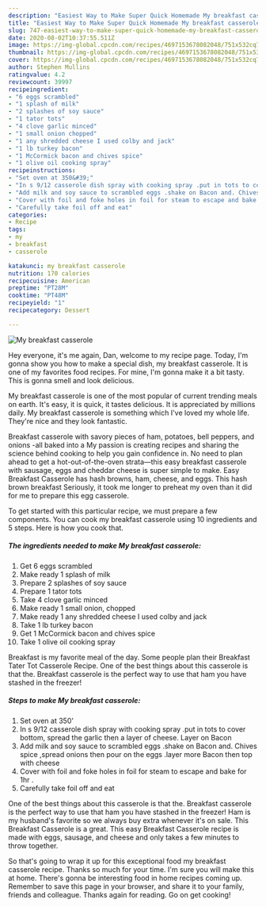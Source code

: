 ```yaml
---
description: "Easiest Way to Make Super Quick Homemade My breakfast casserole"
title: "Easiest Way to Make Super Quick Homemade My breakfast casserole"
slug: 747-easiest-way-to-make-super-quick-homemade-my-breakfast-casserole
date: 2020-08-02T10:37:55.511Z
image: https://img-global.cpcdn.com/recipes/4697153678082048/751x532cq70/my-breakfast-casserole-recipe-main-photo.jpg
thumbnail: https://img-global.cpcdn.com/recipes/4697153678082048/751x532cq70/my-breakfast-casserole-recipe-main-photo.jpg
cover: https://img-global.cpcdn.com/recipes/4697153678082048/751x532cq70/my-breakfast-casserole-recipe-main-photo.jpg
author: Stephen Mullins
ratingvalue: 4.2
reviewcount: 39997
recipeingredient:
- "6 eggs scrambled"
- "1 splash of milk"
- "2 splashes of soy sauce"
- "1 tator tots"
- "4 clove garlic minced"
- "1 small onion chopped"
- "1 any shredded cheese I used colby and jack"
- "1 lb turkey bacon"
- "1 McCormick bacon and chives spice"
- "1 olive oil cooking spray"
recipeinstructions:
- "Set oven at 350&#39;"
- "In s 9/12 casserole dish spray with cooking spray .put in tots to cover bottom, spread the garlic then a layer of cheese. Layer on Bacon"
- "Add milk and soy sauce to scrambled eggs .shake on Bacon and. Chives spice ,spread onions then pour on the eggs .layer more Bacon then top with cheese"
- "Cover with foil and foke holes in foil for steam to escape and bake for 1hr ."
- "Carefully take foil off and eat"
categories:
- Recipe
tags:
- my
- breakfast
- casserole

katakunci: my breakfast casserole 
nutrition: 170 calories
recipecuisine: American
preptime: "PT28M"
cooktime: "PT48M"
recipeyield: "1"
recipecategory: Dessert

---
```



![My breakfast casserole](https://img-global.cpcdn.com/recipes/4697153678082048/751x532cq70/my-breakfast-casserole-recipe-main-photo.jpg)

Hey everyone, it's me again, Dan, welcome to my recipe page. Today, I'm gonna show you how to make a special dish, my breakfast casserole. It is one of my favorites food recipes. For mine, I'm gonna make it a bit tasty. This is gonna smell and look delicious.

My breakfast casserole is one of the most popular of current trending meals on earth. It's easy, it is quick, it tastes delicious. It is appreciated by millions daily. My breakfast casserole is something which I've loved my whole life. They're nice and they look fantastic.

Breakfast casserole with savory pieces of ham, potatoes, bell peppers, and onions -all baked into a My passion is creating recipes and sharing the science behind cooking to help you gain confidence in. No need to plan ahead to get a hot-out-of-the-oven strata—this easy breakfast casserole with sausage, eggs and cheddar cheese is super simple to make. Easy Breakfast Casserole has hash browns, ham, cheese, and eggs. This hash brown breakfast Seriously, it took me longer to preheat my oven than it did for me to prepare this egg casserole.


To get started with this particular recipe, we must prepare a few components. You can cook my breakfast casserole using 10 ingredients and 5 steps. Here is how you cook that.

<!--inarticleads1-->

##### The ingredients needed to make My breakfast casserole:

1. Get 6 eggs scrambled
1. Make ready 1 splash of milk
1. Prepare 2 splashes of soy sauce
1. Prepare 1 tator tots
1. Take 4 clove garlic minced
1. Make ready 1 small onion, chopped
1. Make ready 1 any shredded cheese I used colby and jack
1. Take 1 lb turkey bacon
1. Get 1 McCormick bacon and chives spice
1. Take 1 olive oil cooking spray


Breakfast is my favorite meal of the day. Some people plan their Breakfast Tater Tot Casserole Recipe. One of the best things about this casserole is that the. Breakfast casserole is the perfect way to use that ham you have stashed in the freezer! 

<!--inarticleads2-->

##### Steps to make My breakfast casserole:

1. Set oven at 350&#39;
1. In s 9/12 casserole dish spray with cooking spray .put in tots to cover bottom, spread the garlic then a layer of cheese. Layer on Bacon
1. Add milk and soy sauce to scrambled eggs .shake on Bacon and. Chives spice ,spread onions then pour on the eggs .layer more Bacon then top with cheese
1. Cover with foil and foke holes in foil for steam to escape and bake for 1hr .
1. Carefully take foil off and eat


One of the best things about this casserole is that the. Breakfast casserole is the perfect way to use that ham you have stashed in the freezer! Ham is my husband&#39;s favorite so we always buy extra whenever it&#39;s on sale. This Breakfast Casserole is a great. This easy Breakfast Casserole recipe is made with eggs, sausage, and cheese and only takes a few minutes to throw together. 

So that's going to wrap it up for this exceptional food my breakfast casserole recipe. Thanks so much for your time. I'm sure you will make this at home. There's gonna be interesting food in home recipes coming up. Remember to save this page in your browser, and share it to your family, friends and colleague. Thanks again for reading. Go on get cooking!
